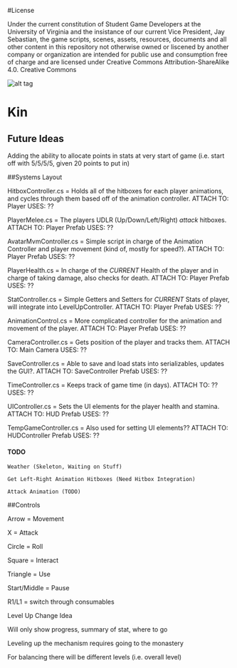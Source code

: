 #License

Under the current constitution of Student Game Developers at the University of Virginia and the insistance of our current Vice President, Jay Sebastian, the game scripts, scenes, assets, resources, documents and all other content in this repository not otherwise owned or liscened by another company or organization are intended for public use and consumption free of charge and are licensed under Creative Commons Attribution-ShareAlike 4.0. Creative Commons 

![alt tag](https://camo.githubusercontent.com/e170e276291254896665fa8f612b99fe5b7dd005/68747470733a2f2f692e6372656174697665636f6d6d6f6e732e6f72672f6c2f62792d73612f342e302f38387833312e706e67)


# Kin

## Future Ideas

Adding the ability to allocate points in stats at very start of game (i.e. start off with 5/5/5/5, given 20 points to put in)

##Systems Layout

HitboxController.cs = Holds all of the hitboxes for each player animations, and cycles through them based off of the animation controller.
ATTACH TO: Player
USES: ??

PlayerMelee.cs = The players UDLR (Up/Down/Left/Right) *attack* hitboxes.
ATTACH TO: Player Prefab
USES: ??

AvatarMvmController.cs = Simple script in charge of the Animation Controller and player movement (kind of, mostly for speed?).
ATTACH TO: Player Prefab
USES: ??

PlayerHealth.cs = In charge of the *CURRENT* Health of the player and in charge of taking damage, also checks for death.
ATTACH TO: Player Prefab
USES: ??

StatController.cs = Simple Getters and Setters for *CURRENT* Stats of player, will integrate into LevelUpController.
ATTACH TO: Player Prefab
USES: ??

AnimationControl.cs = More complicated controller for the animation and movement of the player.
ATTACH TO: Player Prefab
USES: ??

CameraController.cs = Gets position of the player and tracks them.
ATTACH TO: Main Camera
USES: ??

SaveController.cs = Able to save and load stats into serializables, updates the GUI?.
ATTACH TO: SaveController Prefab
USES: ??

TimeController.cs = Keeps track of game time (in days).
ATTACH TO: ??
USES: ??

UIController.cs = Sets the UI elements for the player health and stamina.
ATTACH TO: HUD Prefab
USES: ??

TempGameController.cs = Also used for setting UI elements?? 
ATTACH TO: HUDController Prefab
USES: ??
  
#### TODO
	
	Weather (Skeleton, Waiting on Stuff)
	
	Get Left-Right Animation Hitboxes (Need Hitbox Integration)
	
	Attack Animation (TODO)
	
##Controls

Arrow = Movement

X = Attack

Circle = Roll

Square = Interact

Triangle = Use

Start/Middle = Pause

R1/L1 = switch through consumables


Level Up Change Idea

Will only show progress, summary of stat, where to go

Leveling up the mechanism requires going to the monastery

For balancing there will be different levels (i.e. overall level)

